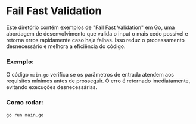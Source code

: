 # Fail Fast Validation

Este diretório contém exemplos de "Fail Fast Validation" em Go, uma abordagem de desenvolvimento que valida o input o mais cedo possível e retorna erros rapidamente caso haja falhas. Isso reduz o processamento desnecessário e melhora a eficiência do código.

### Exemplo:
O código `main.go` verifica se os parâmetros de entrada atendem aos requisitos mínimos antes de prosseguir. O erro é retornado imediatamente, evitando execuções desnecessárias.

### Como rodar:
```bash
go run main.go
```